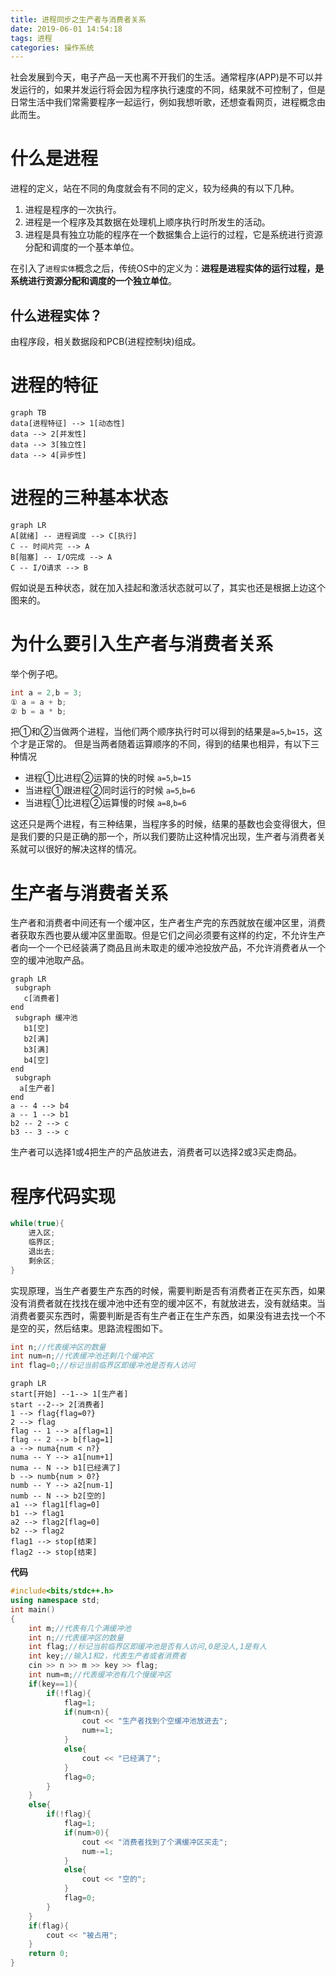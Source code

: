 ```yaml
---
title: 进程同步之生产者与消费者关系
date: 2019-06-01 14:54:18
tags: 进程
categories: 操作系统
---
```

社会发展到今天，电子产品一天也离不开我们的生活。通常程序(APP)是不可以并发运行的，如果并发运行将会因为程序执行速度的不同，结果就不可控制了，但是日常生活中我们常需要程序一起运行，例如我想听歌，还想查看网页，进程概念由此而生。<!--more-->

# 什么是进程

进程的定义，站在不同的角度就会有不同的定义，较为经典的有以下几种。
1. 进程是程序的一次执行。
2. 进程是一个程序及其数据在处理机上顺序执行时所发生的活动。
3. 进程是具有独立功能的程序在一个数据集合上运行的过程，它是系统进行资源分配和调度的一个基本单位。

在引入了`进程实体`概念之后，传统OS中的定义为：**进程是进程实体的运行过程，是系统进行资源分配和调度的一个独立单位**。

## 什么进程实体？

由程序段，相关数据段和PCB(进程控制块)组成。

# 进程的特征

```mermaid
graph TB
data[进程特征] --> 1[动态性]
data --> 2[并发性]
data --> 3[独立性]
data --> 4[异步性]
```

# 进程的三种基本状态

```mermaid
graph LR
A[就绪] -- 进程调度 --> C[执行]
C -- 时间片完 --> A
B[阻塞] -- I/O完成 --> A
C -- I/O请求 --> B
```

假如说是五种状态，就在加入挂起和激活状态就可以了，其实也还是根据上边这个图来的。

# 为什么要引入生产者与消费者关系

举个例子吧。

```c++
int a = 2,b = 3;
① a = a + b;
② b = a * b;
```

把①和②当做两个进程，当他们两个顺序执行时可以得到的结果是`a=5`,`b=15`，这个才是正常的。
但是当两者随着运算顺序的不同，得到的结果也相异，有以下三种情况

+ 进程①比进程②运算的快的时候 `a=5`,`b=15`
+ 当进程①跟进程②同时运行的时候 `a=5`,`b=6`
+ 当进程①比进程②运算慢的时候 `a=8`,`b=6`

这还只是两个进程，有三种结果，当程序多的时候，结果的基数也会变得很大，但是我们要的只是正确的那一个，所以我们要防止这种情况出现，生产者与消费者关系就可以很好的解决这样的情况。

# 生产者与消费者关系

生产者和消费者中间还有一个缓冲区，生产者生产完的东西就放在缓冲区里，消费者获取东西也要从缓冲区里面取。但是它们之间必须要有这样的约定，不允许生产者向一个一个已经装满了商品且尚未取走的缓冲池投放产品，不允许消费者从一个空的缓冲池取产品。

```mermaid
graph LR
 subgraph 
   c[消费者]
end
 subgraph 缓冲池
   b1[空]
   b2[满]
   b3[满]
   b4[空]
end
 subgraph 
  a[生产者]
end
a -- 4 --> b4
a -- 1 --> b1
b2 -- 2 --> c
b3 -- 3 --> c
```

生产者可以选择1或4把生产的产品放进去，消费者可以选择2或3买走商品。

# 程序代码实现

```c++
while(true){
    进入区;
    临界区;
    退出去;
    剩余区;
}
```

实现原理，当生产者要生产东西的时候，需要判断是否有消费者正在买东西，如果没有消费者就在找找在缓冲池中还有空的缓冲区不，有就放进去，没有就结束。当消费者要买东西时，需要判断是否有生产者正在生产东西，如果没有进去找一个不是空的买，然后结束。思路流程图如下。

```c++
int n;//代表缓冲区的数量
int num=n;//代表缓冲池还剩几个缓冲区
int flag=0;//标记当前临界区即缓冲池是否有人访问
```

```mermaid
graph LR
start[开始] --1--> 1[生产者]
start --2--> 2[消费者]
1 --> flag{flag=0?}
2 --> flag
flag -- 1 --> a[flag=1]
flag -- 2 --> b[flag=1]
a --> numa{num < n?}
numa -- Y --> a1[num+1]
numa -- N --> b1[已经满了]
b --> numb{num > 0?}
numb -- Y --> a2[num-1]
numb -- N --> b2[空的]
a1 --> flag1[flag=0]
b1 --> flag1
a2 --> flag2[flag=0]
b2 --> flag2
flag1 --> stop[结束]
flag2 --> stop[结束]
```

**代码**

```c++
#include<bits/stdc++.h>
using namespace std;
int main()
{
    int m;//代表有几个满缓冲池
    int n;//代表缓冲区的数量
    int flag;//标记当前临界区即缓冲池是否有人访问,0是没人,1是有人
    int key;//输入1和2，代表生产者或者消费者
    cin >> n >> m >> key >> flag;
    int num=m;//代表缓冲池有几个慢缓冲区
    if(key==1){
        if(!flag){
            flag=1;
            if(num<n){
                cout << "生产者找到个空缓冲池放进去";
                num+=1;
            }
            else{
                cout << "已经满了";
            }
            flag=0;
        }
    }
    else{
        if(!flag){
            flag=1;
            if(num>0){
                cout << "消费者找到了个满缓冲区买走";
                num-=1;
            }
            else{
                cout << "空的";
            }
            flag=0;
        }
    }
    if(flag){
        cout << "被占用";
    }
    return 0;
}
```